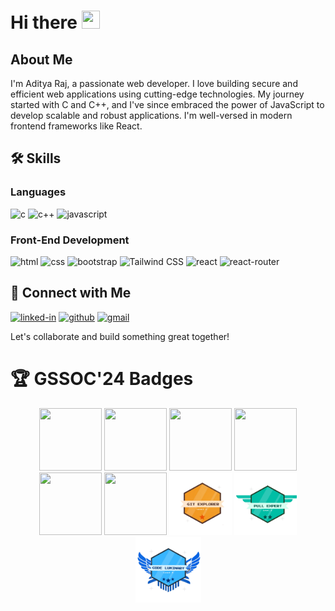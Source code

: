 # Hi there <img src="https://media.giphy.com/media/hvRJCLFzcasrR4ia7z/giphy.gif" width="29px" height="29px">

## About Me
I'm Aditya Raj, a passionate web developer. I love building secure and efficient web applications using cutting-edge technologies. My journey started with C and C++, and I've since embraced the power of JavaScript to develop scalable and robust applications. I'm well-versed in modern frontend frameworks like React.

## 🛠️ Skills

### Languages

![c](https://img.shields.io/badge/C-00599C?style=for-the-badge&logo=c&logoColor=white)
![c++](https://img.shields.io/badge/C++-00599C?style=for-the-badge&logo=c%2B%2B&logoColor=white)
![javascript](https://img.shields.io/badge/JavaScript-323330?style=for-the-badge&logo=javascript&logoColor=F7DF1E)


### Front-End Development

![html](https://img.shields.io/badge/HTML5-E34F26?style=for-the-badge&logo=html5&logoColor=white)
![css](https://img.shields.io/badge/CSS3-1572B6?style=for-the-badge&logo=css3&logoColor=white)
![bootstrap](https://img.shields.io/badge/Bootstrap-563D7C?style=for-the-badge&logo=bootstrap&logoColor=white)
![Tailwind CSS](https://img.shields.io/badge/Tailwind_CSS-38B2AC?style=for-the-badge&logo=tailwind-css&logoColor=white)
![react](https://img.shields.io/badge/React-20232A?style=for-the-badge&logo=react&logoColor=61DAFB)
![react-router](https://img.shields.io/badge/React_Router-CA4245?style=for-the-badge&logo=react-router&logoColor=white)


## 🔗  Connect with Me

[![linked-in](https://img.shields.io/badge/Linked_In-0077B5?style=for-the-badge&logo=LinkedIn&logoColor=white)](https://www.linkedin.com/in/aditya-raj-700051273/)
[![github](https://img.shields.io/badge/GitHub-000000?style=for-the-badge&logo=GitHub&logoColor=white)](https://github.com/Raj-Aditya-27)
[![gmail](https://img.shields.io/badge/Gmail-D14836?style=for-the-badge&logo=Gmail&logoColor=white)](mailto:adityarajofficial027@gmail.com)

Let's collaborate and build something great together!

# 🏆 GSSOC'24 Badges
<div style='display:flex; align-items:center; gap: 10px;' align='center'>
  <div>
    <img src="https://raw.githubusercontent.com/GSSoC24/Postman-Challenge/main/docs/assets/1.png" width="100px" height="100px" />
    <img src="https://raw.githubusercontent.com/GSSoC24/Postman-Challenge/main/docs/assets/2.png" width="100px" height="100px" />
    <img src="https://raw.githubusercontent.com/GSSoC24/Postman-Challenge/main/docs/assets/3.png" width="100px" height="100px" />
    <img src="https://raw.githubusercontent.com/GSSoC24/Postman-Challenge/main/docs/assets/4.png" width="100px" height="100px" />
    <img src="https://raw.githubusercontent.com/GSSoC24/Postman-Challenge/main/docs/assets/5.png" width="100px" height="100px" />
    <img src="https://raw.githubusercontent.com/GSSoC24/Postman-Challenge/main/docs/assets/Postman%20White.png" width="100px" height="100px" />
    <img src="https://raw.githubusercontent.com/GSSoC24/Contributor/refs/heads/main/assets/Git%20Explorer.png" width="100px" height="100px" />
    <img src="https://raw.githubusercontent.com/GSSoC24/Contributor/refs/heads/main/assets/Pull%20Expert.png" width="100px" height="100px" />
    <img src="https://raw.githubusercontent.com/GSSoC24/Contributor/refs/heads/main/assets/Code%20Luminary.png" width="105px" height="105px" />    
  </div>
</div>


